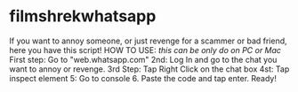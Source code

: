 # filmshrekwhatsapp
If you want to annoy someone, or just revenge for a scammer or bad friend, here you have this script!
HOW TO USE: *this can be only do on PC or Mac*
First step: Go to "web.whatsapp.com"
2nd: Log In and go to the chat you want to annoy or revenge.
3rd Step: Tap Right Click on the chat box
4st: Tap inspect element
5: Go to console
6. Paste the code and tap enter.
Ready!
